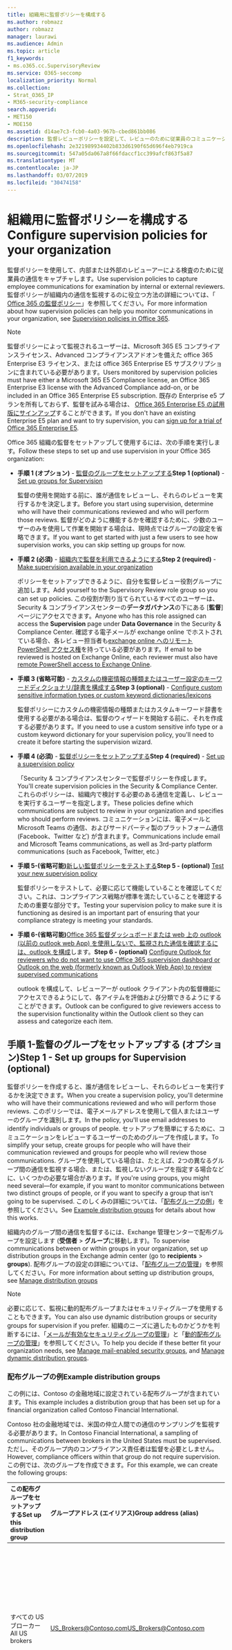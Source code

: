 ```yaml
---
title: 組織用に監督ポリシーを構成する
ms.author: robmazz
author: robmazz
manager: laurawi
ms.audience: Admin
ms.topic: article
f1_keywords:
- ms.o365.cc.SupervisoryReview
ms.service: O365-seccomp
localization_priority: Normal
ms.collection:
- Strat_O365_IP
- M365-security-compliance
search.appverid:
- MET150
- MOE150
ms.assetid: d14ae7c3-fcb0-4a03-967b-cbed861bb086
description: 監督レビューポリシーを設定して、レビューのために従業員のコミュニケーションをキャプチャします。
ms.openlocfilehash: 2e321989934402b833d6190f65d696f4eb7919ca
ms.sourcegitcommit: 547a05da067a8f66fdaccf1cc399afcf863f5a87
ms.translationtype: MT
ms.contentlocale: ja-JP
ms.lasthandoff: 03/07/2019
ms.locfileid: "30474158"
---
```

# <a name="configure-supervision-policies-for-your-organization"></a><span data-ttu-id="3be2f-103">組織用に監督ポリシーを構成する</span><span class="sxs-lookup"><span data-stu-id="3be2f-103">Configure supervision policies for your organization</span></span>

<span data-ttu-id="3be2f-104">監督ポリシーを使用して、内部または外部のレビューアーによる検査のために従業員の通信をキャプチャします。</span><span class="sxs-lookup"><span data-stu-id="3be2f-104">Use supervision policies to capture employee communications for examination by internal or external reviewers.</span></span> <span data-ttu-id="3be2f-105">監督ポリシーが組織内の通信を監視するのに役立つ方法の詳細については、「 [Office 365 の監督ポリシー](supervision-policies.md)」を参照してください。</span><span class="sxs-lookup"><span data-stu-id="3be2f-105">For more information about how supervision policies can help you monitor communications in your organization, see [Supervision policies in Office 365](supervision-policies.md).</span></span>

> [!NOTE]
> <span data-ttu-id="3be2f-106">監督ポリシーによって監視されるユーザーは、Microsoft 365 E5 コンプライアンスライセンス、Advanced コンプライアンスアドオンを備えた office 365 Enterprise E3 ライセンス、または office 365 Enterprise E5 サブスクリプションに含まれている必要があります。</span><span class="sxs-lookup"><span data-stu-id="3be2f-106">Users monitored by supervision policies must have either a Microsoft 365 E5 Compliance license, an Office 365 Enterprise E3 license with the Advanced Compliance add-on, or be included in an Office 365 Enterprise E5 subscription.</span></span>
<span data-ttu-id="3be2f-107">既存の Enterprise e5 プランを所有しておらず、監督を試みる場合は、 [Office 365 Enterprise E5 の試用版にサインアップ](https://go.microsoft.com/fwlink/p/?LinkID=698279)することができます。</span><span class="sxs-lookup"><span data-stu-id="3be2f-107">If you don't have an existing Enterprise E5 plan and want to try supervision, you can [sign up for a trial of Office 365 Enterprise E5](https://go.microsoft.com/fwlink/p/?LinkID=698279).</span></span>
  
<span data-ttu-id="3be2f-108">Office 365 組織の監督をセットアップして使用するには、次の手順を実行します。</span><span class="sxs-lookup"><span data-stu-id="3be2f-108">Follow these steps to set up and use supervision in your Office 365 organization:</span></span>
  
- <span data-ttu-id="3be2f-109">**手順 1 (オプション)** - [監督のグループをセットアップする](configure-supervision-policies.md#exampledist)</span><span class="sxs-lookup"><span data-stu-id="3be2f-109">**Step 1 (optional)** - [Set up groups for Supervision](configure-supervision-policies.md#exampledist)</span></span>

    <span data-ttu-id="3be2f-110">監督の使用を開始する前に、誰が通信をレビューし、それらのレビューを実行するかを決定します。</span><span class="sxs-lookup"><span data-stu-id="3be2f-110">Before you start using supervision, determine who will have their communications reviewed and who will perform those reviews.</span></span> <span data-ttu-id="3be2f-111">監督がどのように機能するかを確認するために、少数のユーザーのみを使用して作業を開始する場合は、現時点ではグループの設定を省略できます。</span><span class="sxs-lookup"><span data-stu-id="3be2f-111">If you want to get started with just a few users to see how supervision works, you can skip setting up groups for now.</span></span>

- <span data-ttu-id="3be2f-112">**手順 2 (必須)** - [組織内で監督を利用できるようにする](configure-supervision-policies.md#MakeAvailable)</span><span class="sxs-lookup"><span data-stu-id="3be2f-112">**Step 2 (required)** - [Make supervision available in your organization](configure-supervision-policies.md#MakeAvailable)</span></span>

    <span data-ttu-id="3be2f-113">ポリシーをセットアップできるように、自分を監督レビュー役割グループに追加します。</span><span class="sxs-lookup"><span data-stu-id="3be2f-113">Add yourself to the Supervisory Review role group so you can set up policies.</span></span> <span data-ttu-id="3be2f-114">この役割が割り当てられているすべてのユーザーは、Security & コンプライアンスセンターの**データガバナンス**の下にある [**監督**] ページにアクセスできます。</span><span class="sxs-lookup"><span data-stu-id="3be2f-114">Anyone who has this role assigned can access the **Supervision** page under **Data Governance** in the Security & Compliance Center.</span></span> <span data-ttu-id="3be2f-115">確認する電子メールが exchange online でホストされている場合、各レビュー担当者も[exchange online へのリモート PowerShell アクセス権](https://docs.microsoft.com/powershell/exchange/exchange-online/disable-access-to-exchange-online-powershell)を持っている必要があります。</span><span class="sxs-lookup"><span data-stu-id="3be2f-115">If email to be reviewed is hosted on Exchange Online, each reviewer must also have [remote PowerShell access to Exchange Online](https://docs.microsoft.com/powershell/exchange/exchange-online/disable-access-to-exchange-online-powershell).</span></span>

- <span data-ttu-id="3be2f-116">**手順 3 (省略可能)** - [カスタムの機密情報の種類またはユーザー設定のキーワードディクショナリ/辞書を構成する](configure-supervision-policies.md#sensitiveinfo)</span><span class="sxs-lookup"><span data-stu-id="3be2f-116">**Step 3 (optional)** - [Configure custom sensitive information types or custom keyword dictionaries/lexicons](configure-supervision-policies.md#sensitiveinfo)</span></span>

    <span data-ttu-id="3be2f-117">監督ポリシーにカスタムの機密情報の種類またはカスタムキーワード辞書を使用する必要がある場合は、監督のウィザードを開始する前に、それを作成する必要があります。</span><span class="sxs-lookup"><span data-stu-id="3be2f-117">If you need to use a custom sensitive info type or a custom keyword dictionary for your supervision policy, you'll need to create it before starting the supervision wizard.</span></span>

- <span data-ttu-id="3be2f-118">**手順 4 (必須)** - [監督ポリシーをセットアップする](configure-supervision-policies.md#setupsuper)</span><span class="sxs-lookup"><span data-stu-id="3be2f-118">**Step 4 (required)** - [Set up a supervision policy](configure-supervision-policies.md#setupsuper)</span></span>

    <span data-ttu-id="3be2f-119">「Security & コンプライアンスセンターで監督ポリシーを作成します。</span><span class="sxs-lookup"><span data-stu-id="3be2f-119">You'll create supervision policies in the Security & Compliance Center.</span></span> <span data-ttu-id="3be2f-120">これらのポリシーは、組織内で検討する必要のある通信を定義し、レビューを実行するユーザーを指定します。</span><span class="sxs-lookup"><span data-stu-id="3be2f-120">These policies define which communications are subject to review in your organization and specifies who should perform reviews.</span></span> <span data-ttu-id="3be2f-121">コミュニケーションには、電子メールと Microsoft Teams の通信、およびサードパーティ製のプラットフォーム通信 (Facebook、Twitter など) が含まれます。</span><span class="sxs-lookup"><span data-stu-id="3be2f-121">Communications include email and Microsoft Teams communications, as well as 3rd-party platform communications (such as Facebook, Twitter, etc.)</span></span>

- <span data-ttu-id="3be2f-122">**手順 5-(省略可能)**[新しい監督ポリシーをテストする](configure-supervision-policies.md#TestPolicy)</span><span class="sxs-lookup"><span data-stu-id="3be2f-122">**Step 5 - (optional)** [Test your new supervision policy](configure-supervision-policies.md#TestPolicy)</span></span>

    <span data-ttu-id="3be2f-123">監督ポリシーをテストして、必要に応じて機能していることを確認してください。これは、コンプライアンス戦略が標準を満たしていることを確認するための重要な部分です。</span><span class="sxs-lookup"><span data-stu-id="3be2f-123">Testing your supervision policy to make sure it is functioning as desired is an important part of ensuring that your compliance strategy is meeting your standards.</span></span>

- <span data-ttu-id="3be2f-124">**手順 6-(省略可能)**[Office 365 監督ダッシュボードまたは web 上の outlook (以前の outlook web App) を使用しないで、監視された通信を確認するには、outlook を構成](configure-supervision-policies.md#UseOutlook)します。</span><span class="sxs-lookup"><span data-stu-id="3be2f-124">**Step 6 - (optional)** [Configure Outlook for reviewers who do not want to use Office 365 supervision dashboard or Outlook on the web (formerly known as Outlook Web App) to review supervised communications](configure-supervision-policies.md#UseOutlook)</span></span>

    <span data-ttu-id="3be2f-125">outlook を構成して、レビューアーが outlook クライアント内の監督機能にアクセスできるようにして、各アイテムを評価および分類できるようにすることができます。</span><span class="sxs-lookup"><span data-stu-id="3be2f-125">Outlook can be configured to give reviewers access to the supervision functionality within the Outlook client so they can assess and categorize each item.</span></span>

<span data-ttu-id="3be2f-126"><a name="exampledist"> </a></span><span class="sxs-lookup"><span data-stu-id="3be2f-126"></span></span>

## <a name="step-1---set-up-groups-for-supervision-optional"></a><span data-ttu-id="3be2f-127">手順 1-監督のグループをセットアップする (オプション)</span><span class="sxs-lookup"><span data-stu-id="3be2f-127">Step 1 - Set up groups for Supervision (optional)</span></span>

 <span data-ttu-id="3be2f-128">監督ポリシーを作成すると、誰が通信をレビューし、それらのレビューを実行するかを決定できます。</span><span class="sxs-lookup"><span data-stu-id="3be2f-128">When you create a supervision policy, you'll determine who will have their communications reviewed and who will perform those reviews.</span></span> <span data-ttu-id="3be2f-129">このポリシーでは、電子メールアドレスを使用して個人またはユーザーのグループを識別します。</span><span class="sxs-lookup"><span data-stu-id="3be2f-129">In the policy, you'll use email addresses to identify individuals or groups of people.</span></span> <span data-ttu-id="3be2f-130">セットアップを簡単にするために、コミュニケーションをレビューするユーザーのためのグループを作成します。</span><span class="sxs-lookup"><span data-stu-id="3be2f-130">To simplify your setup, create groups for people who will have their communication reviewed and groups for people who will review those communications.</span></span> <span data-ttu-id="3be2f-131">グループを使用している場合は、たとえば、2つの異なるグループ間の通信を監視する場合、または、監視しないグループを指定する場合などに、いくつかの必要な場合があります。</span><span class="sxs-lookup"><span data-stu-id="3be2f-131">If you're using groups, you might need several—for example, if you want to monitor communications between two distinct groups of people, or if you want to specify a group that isn't going to be supervised.</span></span> <span data-ttu-id="3be2f-132">このしくみの詳細については、「[配布グループの例](configure-supervision-policies.md#GroupExample)」を参照してください。</span><span class="sxs-lookup"><span data-stu-id="3be2f-132">See [Example distribution groups](configure-supervision-policies.md#GroupExample) for details about how this works.</span></span>
  
<span data-ttu-id="3be2f-133">組織内のグループ間の通信を監督するには、Exchange 管理センターで配布グループを設定します (**受信者** \> **グループ**に移動します)。</span><span class="sxs-lookup"><span data-stu-id="3be2f-133">To supervise communications between or within groups in your organization, set up distribution groups in the Exchange admin center (go to **recipients** \> **groups**).</span></span> <span data-ttu-id="3be2f-134">配布グループの設定の詳細については、「[配布グループの管理](http://go.microsoft.com/fwlink/?LinkId=613635)」を参照してください。</span><span class="sxs-lookup"><span data-stu-id="3be2f-134">For more information about setting up distribution groups, see [Manage distribution groups](http://go.microsoft.com/fwlink/?LinkId=613635)</span></span>
  
> [!NOTE]
> <span data-ttu-id="3be2f-135">必要に応じて、監視に動的配布グループまたはセキュリティグループを使用することもできます。</span><span class="sxs-lookup"><span data-stu-id="3be2f-135">You can also use dynamic distribution groups or security groups for supervision if you prefer.</span></span> <span data-ttu-id="3be2f-136">組織のニーズに適したものかどうかを判断するには、「[メールが有効なセキュリティグループの管理](http://go.microsoft.com/fwlink/?LinkId=627033)」と「[動的配布グループの管理](http://go.microsoft.com/fwlink/?LinkId=627058)」を参照してください。</span><span class="sxs-lookup"><span data-stu-id="3be2f-136">To help you decide if these better fit your organization needs, see [Manage mail-enabled security groups](http://go.microsoft.com/fwlink/?LinkId=627033), and [Manage dynamic distribution groups](http://go.microsoft.com/fwlink/?LinkId=627058).</span></span>
  
<span data-ttu-id="3be2f-137"><a name="GroupExample"> </a></span><span class="sxs-lookup"><span data-stu-id="3be2f-137"></span></span>

### <a name="example-distribution-groups"></a><span data-ttu-id="3be2f-138">配布グループの例</span><span class="sxs-lookup"><span data-stu-id="3be2f-138">Example distribution groups</span></span>

<span data-ttu-id="3be2f-139">この例には、Contoso の金融地域に設定されている配布グループが含まれています。</span><span class="sxs-lookup"><span data-stu-id="3be2f-139">This example includes a distribution group that has been set up for a financial organization called Contoso Financial International.</span></span>
  
<span data-ttu-id="3be2f-140">Contoso 社の金融地域では、米国の仲立人間での通信のサンプリングを監視する必要があります。</span><span class="sxs-lookup"><span data-stu-id="3be2f-140">In Contoso Financial International, a sampling of communications between brokers in the United States must be supervised.</span></span> <span data-ttu-id="3be2f-141">ただし、そのグループ内のコンプライアンス責任者は監督を必要としません。</span><span class="sxs-lookup"><span data-stu-id="3be2f-141">However, compliance officers within that group do not require supervision.</span></span> <span data-ttu-id="3be2f-142">この例では、次のグループを作成できます。</span><span class="sxs-lookup"><span data-stu-id="3be2f-142">For this example, we can create the following groups:</span></span>
  
|<span data-ttu-id="3be2f-143">**この配布グループをセットアップする**</span><span class="sxs-lookup"><span data-stu-id="3be2f-143">**Set up this distribution group**</span></span>|<span data-ttu-id="3be2f-144">**グループアドレス (エイリアス)**</span><span class="sxs-lookup"><span data-stu-id="3be2f-144">**Group address (alias)**</span></span>|<span data-ttu-id="3be2f-145">**説明**</span><span class="sxs-lookup"><span data-stu-id="3be2f-145">**Description**</span></span>|
|:-----|:-----|:-----|
|<span data-ttu-id="3be2f-146">すべての US ブローカー</span><span class="sxs-lookup"><span data-stu-id="3be2f-146">All US brokers</span></span> | <span data-ttu-id="3be2f-147">US_Brokers@Contoso.com</span><span class="sxs-lookup"><span data-stu-id="3be2f-147">US_Brokers@Contoso.com</span></span> | <span data-ttu-id="3be2f-148">このグループには、Contoso に勤務しているすべての US ベースのブローカーの電子メールアドレスが含まれています。</span><span class="sxs-lookup"><span data-stu-id="3be2f-148">This group includes email addresses for all US-based brokers who work for Contoso.</span></span> |
| <span data-ttu-id="3be2f-149">すべての US コンプライアンス責任者</span><span class="sxs-lookup"><span data-stu-id="3be2f-149">All US compliance officers</span></span> | <span data-ttu-id="3be2f-150">US_Compliance@Contoso.com</span><span class="sxs-lookup"><span data-stu-id="3be2f-150">US_Compliance@Contoso.com</span></span>  | <span data-ttu-id="3be2f-151">このグループには、Contoso に勤務しているすべての米準拠責任者の電子メールアドレスが含まれています。</span><span class="sxs-lookup"><span data-stu-id="3be2f-151">This group includes email addresses for all US-based compliance officers who work for Contoso.</span></span> <span data-ttu-id="3be2f-152">このグループはすべての US ベースのブローカーのサブセットであるため、このエイリアスを使用して、監督ポリシーからコンプライアンス担当者を除外することができます。</span><span class="sxs-lookup"><span data-stu-id="3be2f-152">Because this group is a subset of all US-based brokers, you can use this alias to exempt compliance officers from a supervision policy.</span></span> |
  
<span data-ttu-id="3be2f-153"><a name="MakeAvailable"> </a></span><span class="sxs-lookup"><span data-stu-id="3be2f-153"></span></span>

## <a name="step-2---make-supervision-available-in-your-organization-required"></a><span data-ttu-id="3be2f-154">手順 2-組織で監督を利用できるようにする (必須)</span><span class="sxs-lookup"><span data-stu-id="3be2f-154">Step 2 - Make supervision available in your organization (required)</span></span>

<span data-ttu-id="3be2f-155">セキュリティ & コンプライアンスセンターで、**監督**をメニューオプションとして利用できるようにするには、監督レビュー管理者の役割が割り当てられている必要があります。</span><span class="sxs-lookup"><span data-stu-id="3be2f-155">To make **Supervision** available as a menu option in the Security & Compliance Center, you must be assigned the Supervisory Review Administrator role.</span></span>
  
<span data-ttu-id="3be2f-156">これを行うには、自分を監督レビュー役割グループのメンバーとして追加するか、新しい役割グループを作成することができます。</span><span class="sxs-lookup"><span data-stu-id="3be2f-156">To do this, you can either add yourself as a member of the Supervisory Review role group, or you can create a new role group.</span></span>
  
### <a name="add-members-to-the-supervisory-review-role-group"></a><span data-ttu-id="3be2f-157">監督レビュー役割グループにメンバーを追加する</span><span class="sxs-lookup"><span data-stu-id="3be2f-157">Add members to the Supervisory Review role group</span></span>

1. <span data-ttu-id="3be2f-158">Office 365 [https://protection.office.com](https://protection.office.com)組織の管理者アカウントの資格情報を使用してサインインします。</span><span class="sxs-lookup"><span data-stu-id="3be2f-158">Sign into [https://protection.office.com](https://protection.office.com) using credentials for an admin account in your Office 365 organization.</span></span>

2. <span data-ttu-id="3be2f-159">セキュリティ & コンプライアンスセンターで、[**アクセス許可**] に移動します。</span><span class="sxs-lookup"><span data-stu-id="3be2f-159">In the Security & Compliance Center, go to **Permissions**.</span></span>

3. <span data-ttu-id="3be2f-160">[**監督レビュー** ] 役割グループを選択し、[編集] アイコンをクリックします。</span><span class="sxs-lookup"><span data-stu-id="3be2f-160">Select the **Supervisory Review** role group and then click the Edit icon.</span></span>

4. <span data-ttu-id="3be2f-161">[**メンバー** ] セクションで、組織の監督を管理するユーザーを追加します。</span><span class="sxs-lookup"><span data-stu-id="3be2f-161">In the **Members** section, add the people who you want to manage supervision for your organization.</span></span>

### <a name="create-a-new-role-group"></a><span data-ttu-id="3be2f-162">新しい役割グループを作成する</span><span class="sxs-lookup"><span data-stu-id="3be2f-162">Create a new role group</span></span>

1. <span data-ttu-id="3be2f-163">Office 365 [https://protection.office.com](https://protection.office.com)組織の管理者アカウントの資格情報を使用してサインインします。</span><span class="sxs-lookup"><span data-stu-id="3be2f-163">Sign into [https://protection.office.com](https://protection.office.com) using credentials for an admin account in your Office 365 organization.</span></span>

2. <span data-ttu-id="3be2f-164">セキュリティ & コンプライアンスセンターで、[**アクセス許可**] に移動し、[**+** 追加] () をクリックします。</span><span class="sxs-lookup"><span data-stu-id="3be2f-164">In the Security & Compliance Center, go to **Permissions** and then click Add (**+**).</span></span>

3. <span data-ttu-id="3be2f-165">[**役割**] セクションで、[追加**+**] () をクリックし、[**監督レビュー管理者**] まで下にスクロールします。</span><span class="sxs-lookup"><span data-stu-id="3be2f-165">In the **Roles** section, click Add (**+**) and scroll down to **Supervisory Review Administrator**.</span></span> <span data-ttu-id="3be2f-166">この役割を役割グループに追加します。</span><span class="sxs-lookup"><span data-stu-id="3be2f-166">Add this role to the role group.</span></span>

4. <span data-ttu-id="3be2f-167">[**メンバー** ] セクションで、組織の監督を管理するユーザーを追加します。</span><span class="sxs-lookup"><span data-stu-id="3be2f-167">In the **Members** section, add the people who you want to manage supervision for your organization.</span></span>

<span data-ttu-id="3be2f-168">役割グループとアクセス許可の詳細については、「 [Office 365 セキュリティ&amp;コンプライアンスセンターのアクセス許可](permissions-in-the-security-and-compliance-center.md)」を参照してください。</span><span class="sxs-lookup"><span data-stu-id="3be2f-168">For more information about role groups and permissions, see [Permissions in the Office 365 Security &amp; Compliance Center](permissions-in-the-security-and-compliance-center.md).</span></span>

### <a name="enable-remote-powershell-access-for-reviewers-if-email-is-hosted-on-exchange-online"></a><span data-ttu-id="3be2f-169">レビューアーのリモート PowerShell アクセスを有効にする (電子メールが Exchange Online でホストされている場合)</span><span class="sxs-lookup"><span data-stu-id="3be2f-169">Enable remote PowerShell access for reviewers (if email is hosted on Exchange Online)</span></span>

1. <span data-ttu-id="3be2f-170">「 [Exchange Online PowerShell へのアクセスを有効または無効](https://docs.microsoft.com/powershell/exchange/exchange-online/disable-access-to-exchange-online-powershell)にする」のガイダンスに従ってください。</span><span class="sxs-lookup"><span data-stu-id="3be2f-170">Follow the guidance in [Enable or disable access to Exchange Online PowerShell](https://docs.microsoft.com/powershell/exchange/exchange-online/disable-access-to-exchange-online-powershell).</span></span>

<span data-ttu-id="3be2f-171"><a name="sensitiveinfo"> </a></span><span class="sxs-lookup"><span data-stu-id="3be2f-171"></span></span>
  
## <a name="step-3---create-custom-sensitive-information-types-or-custom-keyword-dictionaries-optional"></a><span data-ttu-id="3be2f-172">手順 3-カスタムの機密情報の種類またはユーザー設定のキーワードディクショナリを作成する (オプション)</span><span class="sxs-lookup"><span data-stu-id="3be2f-172">Step 3 - Create custom sensitive information types or custom keyword dictionaries (optional)</span></span>

<span data-ttu-id="3be2f-173">監督ポリシーウィザードで既存のカスタムの機密情報の種類またはカスタムキーワードディクショナリから選択するには、最初に、必要に応じてこれらの項目を作成する必要があります。</span><span class="sxs-lookup"><span data-stu-id="3be2f-173">In order to pick from existing custom sensitive information types or custom keyword dictionaries in the supervision policy wizard, you first need to create these items if needed.</span></span>

### <a name="create-custom-sensitive-information-types"></a><span data-ttu-id="3be2f-174">カスタムの機密情報の種類を作成する</span><span class="sxs-lookup"><span data-stu-id="3be2f-174">Create custom sensitive information types</span></span>

1. <span data-ttu-id="3be2f-175">Office 365 Security & コンプライアンスセンターで、新しい機密情報の種類を作成します。</span><span class="sxs-lookup"><span data-stu-id="3be2f-175">Create a new sensitive information type in the Office 365 Security & Compliance Center.</span></span> <span data-ttu-id="3be2f-176">[**分類** \> **機密情報の種類**] に移動し、**新しい機密情報の種類ウィザード**の手順に従います。</span><span class="sxs-lookup"><span data-stu-id="3be2f-176">Navigate to **Classifications** \> **Sensitive info types** and follow the steps in the **New sensitive info type wizard**.</span></span> <span data-ttu-id="3be2f-177">ここでは、次の操作を行います。</span><span class="sxs-lookup"><span data-stu-id="3be2f-177">Here you will:</span></span>

    - <span data-ttu-id="3be2f-178">機密情報の種類の名前と説明を定義する</span><span class="sxs-lookup"><span data-stu-id="3be2f-178">Define a name and description for the sensitive info type</span></span>
    - <span data-ttu-id="3be2f-179">近接、信頼度、およびプライマリパターン要素を定義する</span><span class="sxs-lookup"><span data-stu-id="3be2f-179">Define the proximity, confidence level, and primary pattern elements</span></span>
    - <span data-ttu-id="3be2f-180">選択内容を確認し、機密情報の種類を作成する</span><span class="sxs-lookup"><span data-stu-id="3be2f-180">Review your selections and create the sensitive info type</span></span>

    <span data-ttu-id="3be2f-181">詳細については、「[カスタムの機密情報の種類を作成する](create-a-custom-sensitive-information-type.md)」を参照してください。</span><span class="sxs-lookup"><span data-stu-id="3be2f-181">For more detailed information, see [Create a custom sensitive information type](create-a-custom-sensitive-information-type.md).</span></span>

### <a name="create-custom-keyword-dictionarylexicon"></a><span data-ttu-id="3be2f-182">ユーザー設定のキーワード辞書または辞書を作成する</span><span class="sxs-lookup"><span data-stu-id="3be2f-182">Create custom keyword dictionary/lexicon</span></span>

1. <span data-ttu-id="3be2f-183">テキストエディター (メモ帳など) を使用して、監督ポリシーで監視するキーワード用語を含む新しいファイルを作成します。</span><span class="sxs-lookup"><span data-stu-id="3be2f-183">Using a text editor (like Notepad), create a new file that includes the keyword terms you'd like to monitor in a supervision policy.</span></span> <span data-ttu-id="3be2f-184">各用語が別々の行にあることを確認し、 **Unicode/utf-16 (リトルエンディアン)** 形式でファイルを保存します。</span><span class="sxs-lookup"><span data-stu-id="3be2f-184">Make sure each term is on a separate line and save the file in the **Unicode/UTF-16 (Little Endian)** format.</span></span>
2. <span data-ttu-id="3be2f-185">PowerShell を使用して、Office 365 テナントにキーワードファイルをインポートします。</span><span class="sxs-lookup"><span data-stu-id="3be2f-185">Import the keyword file into your Office 365 tenant using PowerShell.</span></span> <span data-ttu-id="3be2f-186">powershell を使用して office 365 に接続する方法については、「 [connect to office 365 Security & コンプライアンスセンター PowerShell](https://docs.microsoft.com/powershell/exchange/office-365-scc/connect-to-scc-powershell/connect-to-scc-powershell)」を参照してください。</span><span class="sxs-lookup"><span data-stu-id="3be2f-186">To connect to Office 365 with PowerShell, see [Connect to Office 365 Security & Compliance Center PowerShell](https://docs.microsoft.com/powershell/exchange/office-365-scc/connect-to-scc-powershell/connect-to-scc-powershell).</span></span>

    <span data-ttu-id="3be2f-187">PowerShell を使用して Office 365 に接続した後、次のコマンドを実行してキーワード辞書をインポートします。</span><span class="sxs-lookup"><span data-stu-id="3be2f-187">After you've connected to Office 365 with PowerShell, run the following commands to import your keyword dictionary:</span></span>

    ```
    $fileData = Get-Content "your keyword path and file name" -Encoding Byte -ReadCount 0

    New-DlpKeywordDictionary -Name "Name for your keyword dictionary" -Description "optional description for your keyword dictionary" -FileData $fileData
    ```
    <span data-ttu-id="3be2f-188">詳細については、「 [Create a keyword dictionary](create-a-keyword-dictionary.md)」を参照してください。</span><span class="sxs-lookup"><span data-stu-id="3be2f-188">For more detailed information, see [Create a keyword dictionary](create-a-keyword-dictionary.md).</span></span>

3. <span data-ttu-id="3be2f-189">Office 365 Security & コンプライアンスセンターで、新しい機密情報の種類を作成します。</span><span class="sxs-lookup"><span data-stu-id="3be2f-189">Create a new sensitive information type in the Office 365 Security & Compliance Center.</span></span> <span data-ttu-id="3be2f-190">[**分類** \> **機密情報の種類**] に移動し、**新しい機密情報の種類ウィザード**の手順に従います。</span><span class="sxs-lookup"><span data-stu-id="3be2f-190">Navigate to **Classifications** \> **Sensitive info types** and follow the steps in the **New sensitive info type wizard**.</span></span> <span data-ttu-id="3be2f-191">ここでは、次の操作を行います。</span><span class="sxs-lookup"><span data-stu-id="3be2f-191">Here you will:</span></span>

    - <span data-ttu-id="3be2f-192">機密情報の種類の名前と説明を定義する</span><span class="sxs-lookup"><span data-stu-id="3be2f-192">Define a name and description for the sensitive info type</span></span>
    - <span data-ttu-id="3be2f-193">マッチング要素の要件としてカスタム辞書を追加する</span><span class="sxs-lookup"><span data-stu-id="3be2f-193">Add your custom dictionary as a requirement for the matching element</span></span>
    - <span data-ttu-id="3be2f-194">選択内容を確認し、機密情報の種類を作成する</span><span class="sxs-lookup"><span data-stu-id="3be2f-194">Review your selections and create the sensitive info type</span></span>

    <span data-ttu-id="3be2f-195">ユーザー辞書または辞書を作成した後で、 [get-dlpkeyworddictionary](https://docs.microsoft.com/powershell/module/exchange/policy-and-compliance-dlp/get-dlpkeyworddictionary)コマンドレットを使用して構成済みのキーワードを表示するか、 [get-dlpkeyworddictionary](https://docs.microsoft.com/powershell/module/exchange/policy-and-compliance-dlp/set-dlpkeyworddictionary)コマンドレットを使用して用語を追加または削除することができます。</span><span class="sxs-lookup"><span data-stu-id="3be2f-195">After the custom dictionary/lexicon is created, you can view the configured keywords using the [Get-DlpKeywordDictionary](https://docs.microsoft.com/powershell/module/exchange/policy-and-compliance-dlp/get-dlpkeyworddictionary) cmdlet or add and remove terms using the [Set-DlpKeywordDictionary](https://docs.microsoft.com/powershell/module/exchange/policy-and-compliance-dlp/set-dlpkeyworddictionary) cmdlet.</span></span>

    <span data-ttu-id="3be2f-196">詳細については、「[カスタムの機密情報の種類を作成する](create-a-custom-sensitive-information-type.md)」を参照してください。</span><span class="sxs-lookup"><span data-stu-id="3be2f-196">For more detailed information, see [Create a custom sensitive information type](create-a-custom-sensitive-information-type.md).</span></span>

<span data-ttu-id="3be2f-197"><a name="setupsuper"> </a></span><span class="sxs-lookup"><span data-stu-id="3be2f-197"></span></span>

## <a name="step-4---set-up-a-supervision-policy-required"></a><span data-ttu-id="3be2f-198">手順 4-監督ポリシーを設定する (必須)</span><span class="sxs-lookup"><span data-stu-id="3be2f-198">Step 4 - Set up a supervision policy (required)</span></span>
  
1. <span data-ttu-id="3be2f-199">Office 365 [https://protection.office.com](https://protection.office.com)組織の管理者アカウントの資格情報を使用してサインインします。</span><span class="sxs-lookup"><span data-stu-id="3be2f-199">Sign into [https://protection.office.com](https://protection.office.com) using credentials for an admin account in your Office 365 organization.</span></span>

2. <span data-ttu-id="3be2f-200">セキュリティ & コンプライアンスセンターで、[**監督**] を選択します。</span><span class="sxs-lookup"><span data-stu-id="3be2f-200">In the Security & Compliance Center, select **Supervision**.</span></span>
  
3. <span data-ttu-id="3be2f-201">[**作成**] を選択し、ウィザードの指示に従って、ポリシーの次のページを設定します。</span><span class="sxs-lookup"><span data-stu-id="3be2f-201">Select **Create** and then follow the wizard to set up the following pages of the policy.</span></span> <span data-ttu-id="3be2f-202">ウィザードを使用すると、次のことを行うことができます。</span><span class="sxs-lookup"><span data-stu-id="3be2f-202">Using the wizard, you will:</span></span>

    - <span data-ttu-id="3be2f-203">ポリシーに名前と説明を指定します。</span><span class="sxs-lookup"><span data-stu-id="3be2f-203">Give the policy a name and description.</span></span>
    - <span data-ttu-id="3be2f-204">監督するユーザーまたはグループを選択します。これには、除外するユーザーまたはグループを選択することも含まれます。</span><span class="sxs-lookup"><span data-stu-id="3be2f-204">Choose the users or groups to supervise, including choosing users or groups you'd like to exclude.</span></span>
    - <span data-ttu-id="3be2f-205">監督ポリシー条件を定義します。</span><span class="sxs-lookup"><span data-stu-id="3be2f-205">Define the supervision policy conditions.</span></span>
    - <span data-ttu-id="3be2f-206">機密情報の種類を含めるかどうかを選択します。</span><span class="sxs-lookup"><span data-stu-id="3be2f-206">Choose if you'd like to include sensitive information types.</span></span> <span data-ttu-id="3be2f-207">ここでは、既定およびカスタムの機密情報の種類を選択できます。</span><span class="sxs-lookup"><span data-stu-id="3be2f-207">This is where you can select default and custom sensitive info types.</span></span>
    - <span data-ttu-id="3be2f-208">レビューする通信の割合を定義します。</span><span class="sxs-lookup"><span data-stu-id="3be2f-208">Define the percentage of communications to review.</span></span>
    - <span data-ttu-id="3be2f-209">ポリシーのレビュー担当者を選択します。</span><span class="sxs-lookup"><span data-stu-id="3be2f-209">Choose the reviewers for the policy.</span></span> <span data-ttu-id="3be2f-210">レビュー担当者は、個々のユーザーまたは[メールが有効なセキュリティグループに](https://docs.microsoft.com/Exchange/recipients-in-exchange-online/manage-mail-enabled-security-groups#create-a-mail-enabled-security-group)することができます。</span><span class="sxs-lookup"><span data-stu-id="3be2f-210">Reviewers can be individual users or [mail-enabled security groups](https://docs.microsoft.com/Exchange/recipients-in-exchange-online/manage-mail-enabled-security-groups#create-a-mail-enabled-security-group).</span></span>
    - <span data-ttu-id="3be2f-211">ポリシーの選択を確認し、ポリシーを作成します。</span><span class="sxs-lookup"><span data-stu-id="3be2f-211">Review your policy selections and create the policy.</span></span>

<span data-ttu-id="3be2f-212"><a name="TestPolicy"> </a></span><span class="sxs-lookup"><span data-stu-id="3be2f-212"></span></span>

## <a name="step-5---test-your-supervision-policy-optional"></a><span data-ttu-id="3be2f-213">手順 5-監督ポリシーをテストする (オプション)</span><span class="sxs-lookup"><span data-stu-id="3be2f-213">Step 5 - Test your supervision policy (optional)</span></span>

<span data-ttu-id="3be2f-214">監督ポリシーを作成したら、定義した条件がポリシーによって適切に適用されているかどうかをテストすることをお勧めします。</span><span class="sxs-lookup"><span data-stu-id="3be2f-214">After you create a supervision policy, it's a good idea to test to make sure that the conditions you defined are being properly enforced by the policy.</span></span> <span data-ttu-id="3be2f-215">監督ポリシーに機密情報の種類が含まれている場合は、[データ損失防止 (DLP) ポリシーをテスト](create-test-tune-dlp-policy.md)することもできます。</span><span class="sxs-lookup"><span data-stu-id="3be2f-215">You may also want to [test your data loss prevention (DLP) policies](create-test-tune-dlp-policy.md) if your supervision policies include sensitive information types.</span></span> <span data-ttu-id="3be2f-216">監督ポリシーをテストするには、次の手順を実行します。</span><span class="sxs-lookup"><span data-stu-id="3be2f-216">Follow the steps below to test your supervision policy:</span></span>

1. <span data-ttu-id="3be2f-217">テストするポリシーで定義された、監視対象のユーザーとしてログインした電子メールクライアントまたは Microsoft Teams を開きます。</span><span class="sxs-lookup"><span data-stu-id="3be2f-217">Open an email client or Microsoft Teams logged in as a supervised user defined in the policy you want to test.</span></span>
2. <span data-ttu-id="3be2f-218">監督ポリシーで定義した条件を満たすメールまたは Microsoft Teams のチャットを送信します。</span><span class="sxs-lookup"><span data-stu-id="3be2f-218">Send an email or Microsoft Teams chat that meets the criteria you've defined in the supervision policy.</span></span> <span data-ttu-id="3be2f-219">これには、キーワード、添付ファイルのサイズ、ドメインなどを指定できます。ポリシーに構成された条件設定が制限を超えているか、厳しすぎるかを確認してください。</span><span class="sxs-lookup"><span data-stu-id="3be2f-219">This can be a keyword, attachment size, domain, etc. Make sure you determine if your configured conditional settings in the policy is too restrictive or too lenient.</span></span>

    > [!Note]
    > <span data-ttu-id="3be2f-220">定義されたポリシーの対象となるメールは、ほぼリアルタイムで処理され、ポリシーの構成後すぐにテストできます。</span><span class="sxs-lookup"><span data-stu-id="3be2f-220">Emails subject to defined policies are processed in near real-time and can be tested immediately after the policy is configured.</span></span> <span data-ttu-id="3be2f-221">Microsoft Teams でのチャットは、ポリシー内で完全に処理されるまでに最大24時間かかる場合があります。</span><span class="sxs-lookup"><span data-stu-id="3be2f-221">Chats in Microsoft Teams can take up to 24 hours to fully process in a policy.</span></span> 

3. <span data-ttu-id="3be2f-222">監督ポリシーに指定されたレビュー担当者として Office 365 テナントにログインします。</span><span class="sxs-lookup"><span data-stu-id="3be2f-222">Log into your Office 365 tenant as a reviewer designated in the supervision policy.</span></span> <span data-ttu-id="3be2f-223">[*カスタムポリシー* > \*\*\*\* の**監視** > ] に移動して、ポリシーのレポートを表示します。</span><span class="sxs-lookup"><span data-stu-id="3be2f-223">Navigate to **Supervision** > *Your Custom Policy* > **Open** to view the report for the policy.</span></span>

<span data-ttu-id="3be2f-224"><a name="UseOutlook"> </a></span><span class="sxs-lookup"><span data-stu-id="3be2f-224"></span></span>

## <a name="step-6---configure-outlook-for-reviewers-optional"></a><span data-ttu-id="3be2f-225">手順 6-レビュー担当者用に Outlook を構成する (オプション)</span><span class="sxs-lookup"><span data-stu-id="3be2f-225">Step 6 - Configure Outlook for reviewers (optional)</span></span>

<span data-ttu-id="3be2f-226">Office 365 で監督ダッシュボードを使用しないで outlook を使用して通信を確認するには、outlook クライアントを構成する必要があります。</span><span class="sxs-lookup"><span data-stu-id="3be2f-226">Reviewers that want to use Outlook instead of using the Supervision dashboard in Office 365 to review communications must configure their Outlook client.</span></span>

### <a name="step-1-copy-the-address-for-the-supervision-mailbox"></a><span data-ttu-id="3be2f-227">手順 1: 監督メールボックスのアドレスをコピーする</span><span class="sxs-lookup"><span data-stu-id="3be2f-227">Step 1: Copy the address for the supervision mailbox</span></span>

<span data-ttu-id="3be2f-228">outlook デスクトップまたは web 用の outlook のレビューを構成するには、監督ポリシーのセットアップの一部として作成された監督メールボックスのアドレスが必要です。</span><span class="sxs-lookup"><span data-stu-id="3be2f-228">To configure review for Outlook desktop or Outlook for the web, you'll need the address for the supervision mailbox that was created as part of the supervision policy setup.</span></span>
  
> [!NOTE]
> <span data-ttu-id="3be2f-229">他のユーザーがポリシーを作成した場合は、そのポリシーからこのアドレスを取得してアドインをインストールする必要があります。</span><span class="sxs-lookup"><span data-stu-id="3be2f-229">If someone else created the policy, you'll need to get this address from them to install the add-in.</span></span>

 <span data-ttu-id="3be2f-230">**監督メールボックスのアドレスを検索するには**</span><span class="sxs-lookup"><span data-stu-id="3be2f-230">**To find the supervision mailbox address**</span></span>
  
1. <span data-ttu-id="3be2f-231">Office 365 組織の管理者アカウントの資格情報を使用して、 [ &amp;セキュリティコンプライアンスセンター](https://protection.office.com)にサインインします。</span><span class="sxs-lookup"><span data-stu-id="3be2f-231">Sign into the [Security &amp; Compliance Center](https://protection.office.com) using credentials for an admin account in your Office 365 organization.</span></span>

2. <span data-ttu-id="3be2f-232">[**監督**] に移動します。</span><span class="sxs-lookup"><span data-stu-id="3be2f-232">Go to **Supervision**.</span></span>

3. <span data-ttu-id="3be2f-233">確認する通信を収集する監督ポリシーをクリックします。</span><span class="sxs-lookup"><span data-stu-id="3be2f-233">Click the supervision policy that's gathering the communications you want to review.</span></span>

4. <span data-ttu-id="3be2f-234">[ポリシーの詳細] ポップアップの [**監督メールボックス**] で、アドレスをコピーします。</span><span class="sxs-lookup"><span data-stu-id="3be2f-234">In the policy details flyout, under **Supervision mailbox**, copy the address.</span></span><br/><span data-ttu-id="3be2f-235">![強調表示されている監督ポリシーの詳細ポップアップの [監督メールボックス] セクション](media/71779d0e-4f01-4dd3-8234-5f9c30eeb067.jpg)</span><span class="sxs-lookup"><span data-stu-id="3be2f-235">![The 'Supervision Mailbox' section of a supervision policy's details flyout showing the supervision mailbox address highlighted](media/71779d0e-4f01-4dd3-8234-5f9c30eeb067.jpg)</span></span>
  
### <a name="step-2-configure-the-supervision-mailbox-for-outlook-access"></a><span data-ttu-id="3be2f-236">手順 2: Outlook アクセス用に監督メールボックスを構成する</span><span class="sxs-lookup"><span data-stu-id="3be2f-236">Step 2: Configure the supervision mailbox for Outlook access</span></span>

<span data-ttu-id="3be2f-237">次に、レビューアーは、Outlook を監督メールボックスに接続できるように、Exchange Online の PowerShell コマンドをいくつか実行する必要があります。</span><span class="sxs-lookup"><span data-stu-id="3be2f-237">Next, reviewers will need to run a couple Exchange Online PowerShell commands so they can connect Outlook to the supervision mailbox.</span></span>
  
1. <span data-ttu-id="3be2f-238">Exchange Online PowerShell に接続します。</span><span class="sxs-lookup"><span data-stu-id="3be2f-238">Connect to Exchange Online PowerShell.</span></span> [<span data-ttu-id="3be2f-239">タスクの実行方法</span><span class="sxs-lookup"><span data-stu-id="3be2f-239">How do I do this?</span></span>](https://docs.microsoft.com/powershell/exchange/exchange-online/connect-to-exchange-online-powershell/connect-to-exchange-online-powershell)

2. <span data-ttu-id="3be2f-240">次のコマンドを実行し*ます。ここで、SupervisoryReview {GUID} @domain*は上記の手順1でコピーしたアドレスで、 *User*は、手順3で監督メールボックスに接続するレビュー担当者の名前になります。</span><span class="sxs-lookup"><span data-stu-id="3be2f-240">Run the following commands, where  *SupervisoryReview{GUID}@domain.onmicrosoft.com*  is the address you copied in Step 1 above, and  *User*  is the name of the reviewer who will be connecting to the supervision mailbox in Step 3.</span></span>

    ```Add-MailboxPermission "SupervisoryReview{GUID}@domain.onmicrosoft.com" -User <alias or email address of the account that has reviewer permissions to the supervision mailbox> -AccessRights FullAccess```

    ```Set-Mailbox "<SupervisoryReview{GUID}@domain.onmicrosoft.com>" -HiddenFromAddressListsEnabled: $false```

3. <span data-ttu-id="3be2f-241">少なくとも1時間待ってから、手順3に進みます。</span><span class="sxs-lookup"><span data-stu-id="3be2f-241">Wait at least an hour before moving on to Step 3 below.</span></span>

### <a name="step-3-create-an-outlook-profile-to-connect-to-the-supervision-mailbox"></a><span data-ttu-id="3be2f-242">手順 3: 監督メールボックスに接続するための Outlook プロファイルを作成する</span><span class="sxs-lookup"><span data-stu-id="3be2f-242">Step 3: Create an Outlook profile to connect to the supervision mailbox</span></span>

<span data-ttu-id="3be2f-243">最後の手順では、監督者は、監督メールボックスに接続するための Outlook プロファイルを作成する必要があります。</span><span class="sxs-lookup"><span data-stu-id="3be2f-243">For the final step, reviewers will need to create an Outlook profile to connect to the supervision mailbox.</span></span>

> [!NOTE]
> <span data-ttu-id="3be2f-244">新しい Outlook プロファイルを作成するには、Windows のコントロールパネルの [メール] 設定を使用します。</span><span class="sxs-lookup"><span data-stu-id="3be2f-244">To create a new Outlook profile, you'll use the Mail settings in the Windows Control Panel.</span></span> <span data-ttu-id="3be2f-245">これらの設定にアクセスするために必要なパスは、使用している windows オペレーティングシステム (windows 7、windows 8、または windows 10)、およびインストールされている Outlook のバージョンによって異なる場合があります。</span><span class="sxs-lookup"><span data-stu-id="3be2f-245">The path you take to get to these settings might depend on which Windows operating system (Windows 7, Windows 8, or Windows 10) you're using, and which version of Outlook is installed.</span></span>
  
1. <span data-ttu-id="3be2f-246">[コントロールパネル] を開き、ウィンドウ上部の [**検索**] ボックスに「 **Mail**」と入力します。</span><span class="sxs-lookup"><span data-stu-id="3be2f-246">Open the Control Panel, and in the **Search** box at the top of the window, type **Mail**.</span></span><br/><span data-ttu-id="3be2f-247">(コントロールパネルへのアクセス方法がわからない場合はどうすればよいですか?</span><span class="sxs-lookup"><span data-stu-id="3be2f-247">(Not sure how to get to the Control Panel?</span></span> <span data-ttu-id="3be2f-248">[[コントロールパネルの場所] を](https://support.microsoft.com/help/13764/windows-where-is-control-panel)参照)</span><span class="sxs-lookup"><span data-stu-id="3be2f-248">See [Where is Control Panel?](https://support.microsoft.com/help/13764/windows-where-is-control-panel))</span></span>
  
2. <span data-ttu-id="3be2f-249">**メール**アプリを開きます。</span><span class="sxs-lookup"><span data-stu-id="3be2f-249">Open the **Mail** app.</span></span>

3. <span data-ttu-id="3be2f-250">[**メールの設定-Outlook**] で、[**プロファイルの表示**] をクリックします。</span><span class="sxs-lookup"><span data-stu-id="3be2f-250">In **Mail Setup - Outlook**, click **Show Profiles**.</span></span><br/><span data-ttu-id="3be2f-251">![[プロファイルの表示] ボタンが強調表示されている [メールの設定-Outlook] ダイアログボックス](media/28b5dae9-d10c-4f2b-926a-294c857d555c.jpg)</span><span class="sxs-lookup"><span data-stu-id="3be2f-251">![The 'Mail Setup - Outlook' dialog box with the 'Show Profiles' button highlighted](media/28b5dae9-d10c-4f2b-926a-294c857d555c.jpg)</span></span>
  
4. <span data-ttu-id="3be2f-252">[**メール**] で、[**追加**] をクリックします。</span><span class="sxs-lookup"><span data-stu-id="3be2f-252">In **Mail**, click **Add**.</span></span> <span data-ttu-id="3be2f-253">次に、[**新しいプロファイル**] で、監督メールボックスの名前 (「**監督**」など) を入力します。</span><span class="sxs-lookup"><span data-stu-id="3be2f-253">Then, in **New Profile**, enter a name for the supervision mailbox (such as **Supervision**).</span></span><br/><span data-ttu-id="3be2f-254">![[プロファイル名] ボックスに "監督" という名前が表示されている [新しいプロファイル] ダイアログ](media/d02ae181-b541-4ec6-8f51-698f30033204.jpg)</span><span class="sxs-lookup"><span data-stu-id="3be2f-254">![The 'New Profile' dialog showing the name 'Supervision' in the 'Profile Name' box](media/d02ae181-b541-4ec6-8f51-698f30033204.jpg)</span></span>
  
5. <span data-ttu-id="3be2f-255">[ **Outlook を Office 365 に接続**する] で、[**別のアカウントに接続する**] をクリックします。</span><span class="sxs-lookup"><span data-stu-id="3be2f-255">In **Connect Outlook to Office 365**, click **Connect to a different account**.</span></span><br/><span data-ttu-id="3be2f-256">![[別のアカウントへの接続] リンクが強調表示されている [Outlook から Office への接続 365] メッセージ](media/fac49ff8-a7f0-4e82-a271-9ec045a95de1.jpg)</span><span class="sxs-lookup"><span data-stu-id="3be2f-256">![The 'Connect Outlook to Office 365' message with the 'Connect to a different account' link highlighted](media/fac49ff8-a7f0-4e82-a271-9ec045a95de1.jpg)</span></span>
  
6. <span data-ttu-id="3be2f-257">[**自動アカウントセットアップ**] で、[**手動セットアップ] または [サーバーの種類の追加**] を選択し、[**次へ**] をクリックします。</span><span class="sxs-lookup"><span data-stu-id="3be2f-257">In **Auto Account Setup**, choose **Manual setup or additional server types**, and then click **Next**.</span></span>

7. <span data-ttu-id="3be2f-258">[**アカウントの種類を選択して**ください] で、[ **Office 365**] を選択します。</span><span class="sxs-lookup"><span data-stu-id="3be2f-258">In **Choose Your Account Type**, choose **Office 365**.</span></span> <span data-ttu-id="3be2f-259">その後、[**電子メールアドレス**] ボックスに、先ほどコピーした監督メールボックスのアドレスを入力します。</span><span class="sxs-lookup"><span data-stu-id="3be2f-259">Then, in the **Email Address** box, enter the address of the supervision mailbox you copied previously.</span></span><br/><span data-ttu-id="3be2f-260">![Outlook の [アカウントの種類の追加] ページで、[メールアドレス] ボックスが強調表示されています。](media/4f601236-9f69-4cf6-a58c-0b91204aa8cb.jpg)</span><span class="sxs-lookup"><span data-stu-id="3be2f-260">![The 'Choose Your Account Type' page of the 'Add Account' dialog in Outlook showing the 'Email Address' box highlighted.](media/4f601236-9f69-4cf6-a58c-0b91204aa8cb.jpg)</span></span>
  
8. <span data-ttu-id="3be2f-261">メッセージが表示されたら、Office 365 資格情報を入力します。</span><span class="sxs-lookup"><span data-stu-id="3be2f-261">When prompted, enter your Office 365 credentials.</span></span>

9. <span data-ttu-id="3be2f-262">成功した場合、Outlook のフォルダー一覧ビューに、 \*\* \<監督ポリシー名\> \*\*フォルダーが表示されます。</span><span class="sxs-lookup"><span data-stu-id="3be2f-262">If successful, you'll see the **Supervision - \<policy name\>** folder listed in the Folder List view in Outlook.</span></span>

## <a name="powershell-reference"></a><span data-ttu-id="3be2f-263">PowerShell リファレンス</span><span class="sxs-lookup"><span data-stu-id="3be2f-263">PowerShell reference</span></span>

<span data-ttu-id="3be2f-264">必要に応じて、次の PowerShell コマンドレットを使用して、監督ポリシーを作成および管理できます。</span><span class="sxs-lookup"><span data-stu-id="3be2f-264">If needed, you can create and manage supervision policies using the following PowerShell cmdlets:</span></span>

- [<span data-ttu-id="3be2f-265">SupervisoryReviewPolicyV2</span><span class="sxs-lookup"><span data-stu-id="3be2f-265">New-SupervisoryReviewPolicyV2</span></span>](https://docs.microsoft.com/powershell/module/exchange/policy-and-compliance/new-supervisoryreviewpolicyv2?view=exchange-ps)
- [<span data-ttu-id="3be2f-266">SupervisoryReviewPolicyV2</span><span class="sxs-lookup"><span data-stu-id="3be2f-266">Get-SupervisoryReviewPolicyV2</span></span>](https://docs.microsoft.com/powershell/module/exchange/policy-and-compliance/get-supervisoryreviewpolicyv2?view=exchange-ps)
- [<span data-ttu-id="3be2f-267">SupervisoryReviewPolicyV2</span><span class="sxs-lookup"><span data-stu-id="3be2f-267">Set-SupervisoryReviewPolicyV2</span></span>](https://docs.microsoft.com/powershell/module/exchange/policy-and-compliance/set-supervisoryreviewpolicyv2?view=exchange-ps)
- [<span data-ttu-id="3be2f-268">SupervisoryReviewPolicyV2</span><span class="sxs-lookup"><span data-stu-id="3be2f-268">Remove-SupervisoryReviewPolicyV2</span></span>](https://docs.microsoft.com/powershell/module/exchange/policy-and-compliance/remove-supervisoryreviewpolicyv2?view=exchange-ps)
- [<span data-ttu-id="3be2f-269">SupervisoryReviewRule</span><span class="sxs-lookup"><span data-stu-id="3be2f-269">New-SupervisoryReviewRule</span></span>](https://docs.microsoft.com/powershell/module/exchange/policy-and-compliance/new-supervisoryreviewrule?view=exchange-ps)
- [<span data-ttu-id="3be2f-270">SupervisoryReviewRule</span><span class="sxs-lookup"><span data-stu-id="3be2f-270">Set-SupervisoryReviewRule</span></span>](https://docs.microsoft.com/powershell/module/exchange/policy-and-compliance/set-supervisoryreviewrule?view=exchange-ps)
- [<span data-ttu-id="3be2f-271">SupervisoryReviewActivity</span><span class="sxs-lookup"><span data-stu-id="3be2f-271">Get-SupervisoryReviewActivity</span></span>](https://docs.microsoft.com/powershell/module/exchange/reporting/get-supervisoryreviewactivity)
- [<span data-ttu-id="3be2f-272">SupervisoryReviewOverallProgressReport</span><span class="sxs-lookup"><span data-stu-id="3be2f-272">Get-SupervisoryReviewOverallProgressReport</span></span>](https://docs.microsoft.com/powershell/module/exchange/reporting/get-supervisoryreviewoverallprogressreport)
- [<span data-ttu-id="3be2f-273">SupervisoryReviewTopCasesReport</span><span class="sxs-lookup"><span data-stu-id="3be2f-273">Get-SupervisoryReviewTopCasesReport</span></span>](https://docs.microsoft.com/powershell/module/exchange/reporting/get-supervisoryreviewtopcasesreport)
